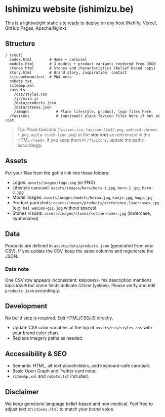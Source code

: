 
# Ishimizu website (ishimizu.be)

This is a lightweight static site ready to deploy on any host (Netlify, Vercel, GitHub Pages, Apache/Nginx).

## Structure

```
/ (root)
  index.html        # Home + carousel
  models.html       # 3 models + product variants rendered from JSON
  stones.html       # Stones and characteristics (belief-based copy)
  story.html        # Brand story, inspiration, contact
  site.webmanifest  # PWA meta
  robots.txt
  sitemap.xml
  /assets
    /css/styles.css
    /js/main.js
    /data/products.json
    /data/stones.json
    /images            # Place lifestyle, product, logo files here
  /favicons            # (optional) place favicon files here if not at root
```

> Tip: Place favicons (`favicon.ico`, `favicon-32x32.png`, `android-chrome-*.png`, `apple-touch-icon.png`) at the **site root** as referenced in the HTML `<head>`. If you keep them in `/favicons`, update the paths accordingly.

## Assets
Put your files from the gofile link into these folders:

- Logos: `assets/images/logo.svg` (or PNG)
- Lifestyle carousel: `assets/images/hero/hero-1.jpg`, `hero-2.jpg`, `hero-3.jpg`
- Model images: `assets/images/models/heiwa.jpg`, `kanjo.jpg`, `hogo.jpg`
- Product packshots: `assets/images/products/<reference-lowercase>.jpg` (e.g. `hei wa050s-g11.jpg` without spaces)
- Stones visuals: `assets/images/stones/<stone-name>.jpg` (lowercase, hyphenated)

## Data
Products are defined in `assets/data/products.json` (generated from your CSV). If you update the CSV, keep the same columns and regenerate the JSON.

### Data note
One CSV row appears inconsistent: `KANJO045S-T08` description mentions *lapis lazuli* but stone fields indicate *Citrine* (yellow). Please verify and edit `products.json` accordingly.

## Development
No build step is required. Edit HTML/CSS/JS directly.

- Update CSS color variables at the top of `assets/css/styles.css` with your brand color chart.
- Replace imagery paths as needed.

## Accessibility & SEO
- Semantic HTML, alt text placeholders, and keyboard-safe carousel.
- Basic Open Graph and Twitter card meta.
- `sitemap.xml` and `robots.txt` included.

## Disclaimer
We keep gemstone language belief-based and non-medical. Feel free to adjust text on `stones.html` to match your brand voice.
